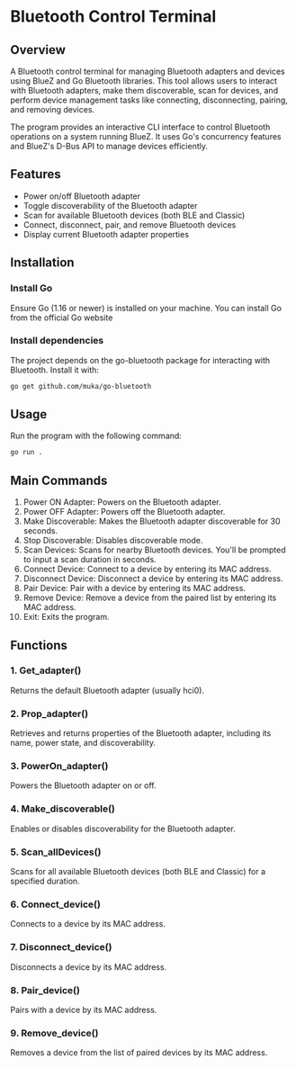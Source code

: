 # Bluetooth Control Terminal

## Overview

A Bluetooth control terminal for managing Bluetooth adapters and devices using BlueZ and Go Bluetooth libraries. This tool allows users to interact with Bluetooth adapters, make them discoverable, scan for devices, and perform device management tasks like connecting, disconnecting, pairing, and removing devices.

The program provides an interactive CLI interface to control Bluetooth operations on a system running BlueZ. It uses Go's concurrency features and BlueZ's D-Bus API to manage devices efficiently.

## Features

- Power on/off Bluetooth adapter
- Toggle discoverability of the Bluetooth adapter
- Scan for available Bluetooth devices (both BLE and Classic)
- Connect, disconnect, pair, and remove Bluetooth devices
- Display current Bluetooth adapter properties

## Installation

### Install Go
Ensure Go (1.16 or newer) is installed on your machine. You can install Go from the official Go website

### Install dependencies
The project depends on the go-bluetooth package for interacting with Bluetooth. Install it with:
```bash
go get github.com/muka/go-bluetooth
```

## Usage
Run the program with the following command:
```bash
go run .
```

## Main Commands
1. Power ON Adapter: Powers on the Bluetooth adapter.
2. Power OFF Adapter: Powers off the Bluetooth adapter.
3. Make Discoverable: Makes the Bluetooth adapter discoverable for 30 seconds.
4. Stop Discoverable: Disables discoverable mode.
5. Scan Devices: Scans for nearby Bluetooth devices. You'll be prompted to input a scan duration in seconds.
6. Connect Device: Connect to a device by entering its MAC address.
7. Disconnect Device: Disconnect a device by entering its MAC address.
8. Pair Device: Pair with a device by entering its MAC address.
9. Remove Device: Remove a device from the paired list by entering its MAC address.
10. Exit: Exits the program.


## Functions

### 1. Get_adapter()
Returns the default Bluetooth adapter (usually hci0).

### 2. Prop_adapter()
Retrieves and returns properties of the Bluetooth adapter, including its name, power state, and discoverability.

### 3. PowerOn_adapter()
Powers the Bluetooth adapter on or off.

### 4. Make_discoverable()
Enables or disables discoverability for the Bluetooth adapter.

### 5. Scan_allDevices()
Scans for all available Bluetooth devices (both BLE and Classic) for a specified duration.

### 6. Connect_device()
Connects to a device by its MAC address.

### 7. Disconnect_device()
Disconnects a device by its MAC address.

### 8. Pair_device()
Pairs with a device by its MAC address.

### 9. Remove_device()
Removes a device from the list of paired devices by its MAC address.
